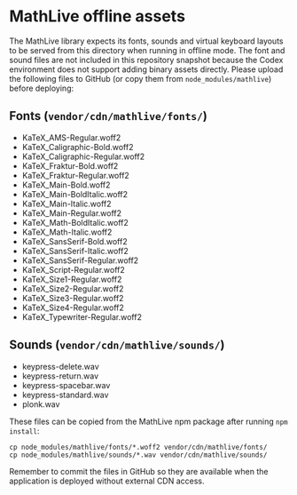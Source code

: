 # MathLive offline assets

The MathLive library expects its fonts, sounds and virtual keyboard layouts to be
served from this directory when running in offline mode. The font and sound files
are not included in this repository snapshot because the Codex environment does
not support adding binary assets directly. Please upload the following files to
GitHub (or copy them from `node_modules/mathlive`) before deploying:

## Fonts (`vendor/cdn/mathlive/fonts/`)
- KaTeX_AMS-Regular.woff2
- KaTeX_Caligraphic-Bold.woff2
- KaTeX_Caligraphic-Regular.woff2
- KaTeX_Fraktur-Bold.woff2
- KaTeX_Fraktur-Regular.woff2
- KaTeX_Main-Bold.woff2
- KaTeX_Main-BoldItalic.woff2
- KaTeX_Main-Italic.woff2
- KaTeX_Main-Regular.woff2
- KaTeX_Math-BoldItalic.woff2
- KaTeX_Math-Italic.woff2
- KaTeX_SansSerif-Bold.woff2
- KaTeX_SansSerif-Italic.woff2
- KaTeX_SansSerif-Regular.woff2
- KaTeX_Script-Regular.woff2
- KaTeX_Size1-Regular.woff2
- KaTeX_Size2-Regular.woff2
- KaTeX_Size3-Regular.woff2
- KaTeX_Size4-Regular.woff2
- KaTeX_Typewriter-Regular.woff2

## Sounds (`vendor/cdn/mathlive/sounds/`)
- keypress-delete.wav
- keypress-return.wav
- keypress-spacebar.wav
- keypress-standard.wav
- plonk.wav

These files can be copied from the MathLive npm package after running `npm install`:

```
cp node_modules/mathlive/fonts/*.woff2 vendor/cdn/mathlive/fonts/
cp node_modules/mathlive/sounds/*.wav vendor/cdn/mathlive/sounds/
```

Remember to commit the files in GitHub so they are available when the application
is deployed without external CDN access.
